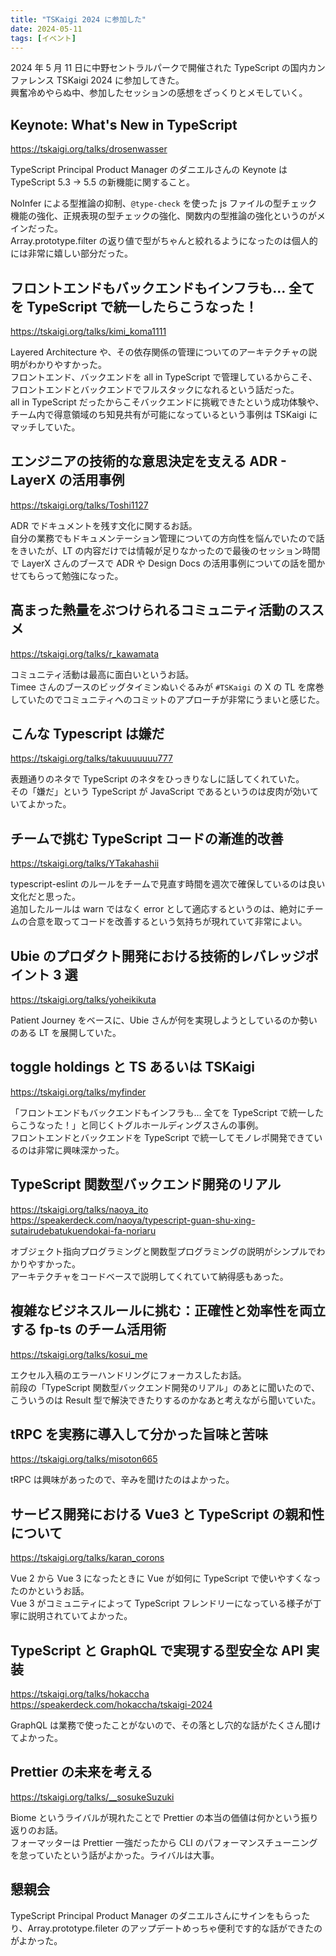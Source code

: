 ```yaml
---
title: "TSKaigi 2024 に参加した"
date: 2024-05-11
tags: [イベント]
---
```


2024 年 5 月 11 日に中野セントラルパークで開催された TypeScript の国内カンファレンス TSKaigi 2024 に参加してきた。  
興奮冷めやらぬ中、参加したセッションの感想をざっくりとメモしていく。

## Keynote: What's New in TypeScript

https://tskaigi.org/talks/drosenwasser

TypeScript Principal Product Manager のダニエルさんの Keynote は TypeScript 5.3 -> 5.5 の新機能に関すること。

NoInfer による型推論の抑制、`@type-check` を使った js ファイルの型チェック機能の強化、正規表現の型チェックの強化、関数内の型推論の強化というのがメインだった。  
Array.prototype.filter の返り値で型がちゃんと絞れるようになったのは個人的には非常に嬉しい部分だった。

## フロントエンドもバックエンドもインフラも… 全てを TypeScript で統一したらこうなった！

https://tskaigi.org/talks/kimi_koma1111

Layered Architecture や、その依存関係の管理についてのアーキテクチャの説明がわかりやすかった。  
フロントエンド、バックエンドを all in TypeScript で管理しているからこそ、フロントエンドとバックエンドでフルスタックになれるという話だった。  
all in TypeScript だったからこそバックエンドに挑戦できたという成功体験や、チーム内で得意領域のち知見共有が可能になっているという事例は TSKaigi にマッチしていた。

## エンジニアの技術的な意思決定を支える ADR - LayerX の活用事例

https://tskaigi.org/talks/Toshi1127

ADR でドキュメントを残す文化に関するお話。  
自分の業務でもドキュメンテーション管理についての方向性を悩んでいたので話をきいたが、LT の内容だけでは情報が足りなかったので最後のセッション時間で LayerX さんのブースで ADR や Design Docs の活用事例についての話を聞かせてもらって勉強になった。

## 高まった熱量をぶつけられるコミュニティ活動のススメ

https://tskaigi.org/talks/r_kawamata

コミュニティ活動は最高に面白いというお話。  
Timee さんのブースのビッグタイミンぬいぐるみが `#TSKaigi` の X の TL を席巻していたのでコミュニティへのコミットのアプローチが非常にうまいと感じた。

## こんな Typescript は嫌だ

https://tskaigi.org/talks/takuuuuuuu777

表題通りのネタで TypeScript のネタをひっきりなしに話してくれていた。  
その「嫌だ」という TypeScript が JavaScript であるというのは皮肉が効いていてよかった。

## チームで挑む TypeScript コードの漸進的改善

https://tskaigi.org/talks/YTakahashii

typescript-eslint のルールをチームで見直す時間を週次で確保しているのは良い文化だと思った。  
追加したルールは warn ではなく error として適応するというのは、絶対にチームの合意を取ってコードを改善するという気持ちが現れていて非常によい。

## Ubie のプロダクト開発における技術的レバレッジポイント 3 選

https://tskaigi.org/talks/yoheikikuta

Patient Journey をベースに、Ubie さんが何を実現しようとしているのか勢いのある LT を展開していた。

## toggle holdings と TS あるいは TSKaigi

https://tskaigi.org/talks/myfinder

「フロントエンドもバックエンドもインフラも… 全てを TypeScript で統一したらこうなった！」と同じくトグルホールディングスさんの事例。  
フロントエンドとバックエンドを TypeScript で統一してモノレポ開発できているのは非常に興味深かった。

## TypeScript 関数型バックエンド開発のリアル

https://tskaigi.org/talks/naoya_ito  
https://speakerdeck.com/naoya/typescript-guan-shu-xing-sutairudebatukuendokai-fa-noriaru

オブジェクト指向プログラミングと関数型プログラミングの説明がシンプルでわかりやすかった。  
アーキテクチャをコードベースで説明してくれていて納得感もあった。

## 複雑なビジネスルールに挑む：正確性と効率性を両立する fp-ts のチーム活用術

https://tskaigi.org/talks/kosui_me

エクセル入稿のエラーハンドリングにフォーカスしたお話。  
前段の「TypeScript 関数型バックエンド開発のリアル」のあとに聞いたので、こういうのは Result 型で解決できたりするのかなあと考えながら聞いていた。

## tRPC を実務に導入して分かった旨味と苦味

https://tskaigi.org/talks/misoton665

tRPC は興味があったので、辛みを聞けたのはよかった。

## サービス開発における Vue3 と TypeScript の親和性について

https://tskaigi.org/talks/karan_corons

Vue 2 から Vue 3 になったときに Vue が如何に TypeScript で使いやすくなったのかというお話。  
Vue 3 がコミュニティによって TypeScript フレンドリーになっている様子が丁寧に説明されていてよかった。

## TypeScript と GraphQL で実現する型安全な API 実装

https://tskaigi.org/talks/hokaccha  
https://speakerdeck.com/hokaccha/tskaigi-2024

GraphQL は業務で使ったことがないので、その落とし穴的な話がたくさん聞けてよかった。

## Prettier の未来を考える

https://tskaigi.org/talks/__sosukeSuzuki

Biome というライバルが現れたことで Prettier の本当の価値は何かという振り返りのお話。  
フォーマッターは Prettier 一強だったから CLI のパフォーマンスチューニングを怠っていたという話がよかった。ライバルは大事。

## 懇親会

TypeScript Principal Product Manager のダニエルさんにサインをもらったり、Array.prototype.fileter のアップデートめっちゃ便利です的な話ができたのがよかった。
